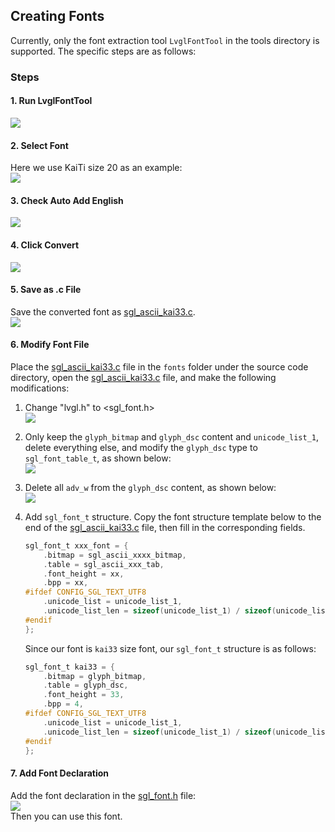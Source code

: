 ## Creating Fonts
Currently, only the font extraction tool `LvglFontTool` in the tools directory is supported. The specific steps are as follows:

### Steps
#### 1. Run LvglFontTool

![](imgs/font/font-1.jpg)

#### 2. Select Font
Here we use KaiTi size 20 as an example:   
![](imgs/font/font-2.jpg)

#### 3. Check Auto Add English
![](imgs/font/font-3.jpg)

#### 4. Click Convert
![](imgs/font/font-4.png)

#### 5. Save as .c File
Save the converted font as [sgl_ascii_kai33.c](file://c:\Users\lsw\Desktop\sgl\source\fonts\sgl_ascii_kai33.c).   
![](imgs/font/font-5.jpg)

#### 6. Modify Font File
Place the [sgl_ascii_kai33.c](file://c:\Users\lsw\Desktop\sgl\source\fonts\sgl_ascii_kai33.c) file in the `fonts` folder under the source code directory, open the [sgl_ascii_kai33.c](file://c:\Users\lsw\Desktop\sgl\source\fonts\sgl_ascii_kai33.c) file, and make the following modifications:   
1. Change "lvgl.h" to <sgl_font.h>     
![](imgs/font/font-6.jpg)

2. Only keep the `glyph_bitmap` and `glyph_dsc` content and `unicode_list_1`, delete everything else, and modify the `glyph_dsc` type to `sgl_font_table_t`, as shown below:   
![](imgs/font/font-7.jpg)
3. Delete all `adv_w` from the `glyph_dsc` content, as shown below:   
![](imgs/font/font-8.jpg)

4. Add `sgl_font_t` structure. Copy the font structure template below to the end of the [sgl_ascii_kai33.c](file://c:\Users\lsw\Desktop\sgl\source\fonts\sgl_ascii_kai33.c) file, then fill in the corresponding fields.
    ```c
    sgl_font_t xxx_font = {
        .bitmap = sgl_ascii_xxxx_bitmap,
        .table = sgl_ascii_xxx_tab,
        .font_height = xx,
        .bpp = xx,
    #ifdef CONFIG_SGL_TEXT_UTF8
        .unicode_list = unicode_list_1,
        .unicode_list_len = sizeof(unicode_list_1) / sizeof(unicode_list_1[0])
    #endif        
    };
    ```
    Since our font is `kai33` size font, our `sgl_font_t` structure is as follows:
    ```c
    sgl_font_t kai33 = {
        .bitmap = glyph_bitmap,
        .table = glyph_dsc,
        .font_height = 33,
        .bpp = 4,
    #ifdef CONFIG_SGL_TEXT_UTF8
        .unicode_list = unicode_list_1,
        .unicode_list_len = sizeof(unicode_list_1) / sizeof(unicode_list_1[0])
    #endif        
    };
    ```
#### 7. Add Font Declaration
Add the font declaration in the [sgl_font.h](file://c:\Users\lsw\Desktop\sgl\source\include\sgl_font.h) file:   
![](imgs/font/font-9.jpg)   
Then you can use this font.
